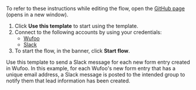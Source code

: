 To refer to these instructions while editing the flow, open the [GitHub page](https://github.com/ot4i/app-connect-templates/tree/main/resources/markdown/Send%20a%20Slack%20message%20for%20each%20new%20form%20entry%20created%20in%20Wufoo_instructions.md) (opens in a new window).

1. Click **Use this template** to start using the template.
2. Connect to the following accounts by using your credentials:
   - [Wufoo](https://ibm.biz/acwufoo)
   - [Slack](https://ibm.biz/acslack)
3. To start the flow, in the banner, click **Start flow**.


Use this template to send a Slack message for each new form entry created in Wufoo. In this example, for each Wufoo's new form entry that has a unique email address, a Slack message is posted to the intended group to notify them that lead information has been created.


